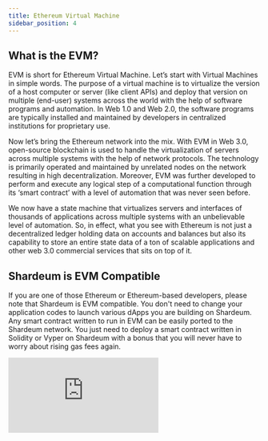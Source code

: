 ```yaml
---
title: Ethereum Virtual Machine
sidebar_position: 4
---
```


## What is the EVM?

EVM is short for Ethereum Virtual Machine. Let’s start with Virtual Machines in simple words. The purpose of a virtual machine is to virtualize the version of a host computer or server (like client APIs) and deploy that version on multiple (end-user) systems across the world with the help of software programs and automation. In Web 1.0 and Web 2.0, the software programs are typically installed and maintained by developers in centralized institutions for proprietary use.

Now let’s bring the Ethereum network into the mix. With EVM in Web 3.0, open-source blockchain is used to handle the virtualization of servers across multiple systems with the help of network protocols. The technology is primarily operated and maintained by unrelated nodes on the network resulting in high decentralization. Moreover, EVM was further developed to perform and execute any logical step of a computational function through its ‘smart contract’ with a level of automation that was never seen before.

We now have a state machine that virtualizes servers and interfaces of thousands of applications across multiple systems with an unbelievable level of automation. So, in effect, what you see with Ethereum is not just a decentralized ledger holding data on accounts and balances but also its capability to store an entire state data of a ton of scalable applications and other web 3.0 commercial services that sits on top of it.

## Shardeum is EVM Compatible

If you are one of those Ethereum or Ethereum-based developers, please note that Shardeum is EVM compatible. You don't need to change your application codes to launch various dApps you are building on Shardeum. Any smart contract written to run in EVM can be easily ported to the Shardeum network. You just need to deploy a smart contract written in Solidity or Vyper on Shardeum with a bonus that you will never have to worry about rising gas fees again.


<iframe id="ytplayer" type="text/html"
class="video"
src="https://www.youtube.com/embed/XTlT3I-Iy5o?autoplay=0&mute=0"
allowFullScreen="allowFullScreen"
mozallowfullscreen="mozallowfullscreen"
msallowfullscreen="msallowfullscreen"
oallowfullscreen="oallowfullscreen"
webkitallowfullscreen="webkitallowfullscreen"
frameBorder="0">
</iframe>
